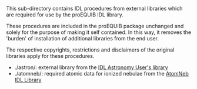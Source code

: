This sub-directory contains IDL procedures from external libraries which are required for use by the proEQUIB IDL library.

These procedures are included in the proEQUIB package unchanged and solely for the purpose of making it self contained. 
In this way, it removes the 'burden' of installation of additional libraries from the end user.

The respective copyrights, restrictions and disclaimers of the original libraries apply for these procedures.

* ./astron/: external library from the [IDL Astronomy User's library](http://idlastro.gsfc.nasa.gov/homepage.html)
* ./atomneb/: required atomic data for ionized nebulae from the [AtomNeb IDL Library](https://github.com/atomneb/AtomNeb-idl)

